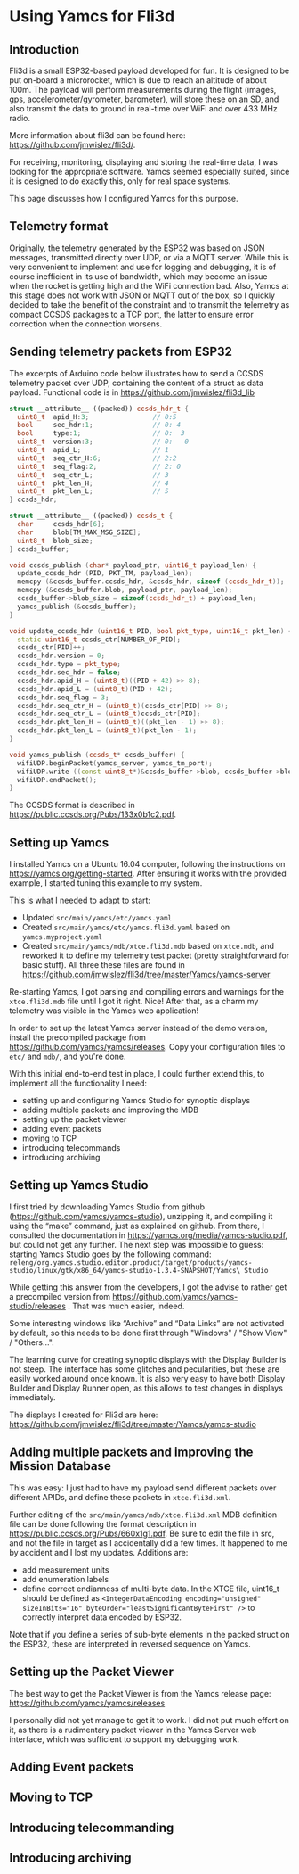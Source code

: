 # Using Yamcs for Fli3d

## Introduction

Fli3d is a small ESP32-based payload developed for fun.  It is designed to be put on-board a microrocket, which is due to reach an altitude of about 100m.  The payload will perform measurements during the flight (images, gps, accelerometer/gyrometer, barometer), will store these on an SD, and also transmit the data to ground in real-time over WiFi and over 433 MHz radio.

More information about fli3d can be found here: https://github.com/jmwislez/fli3d/.

For receiving, monitoring, displaying and storing the real-time data, I was looking for the appropriate software.  Yamcs seemed especially suited, since it is designed to do exactly this, only for real space systems.

This page discusses how I configured Yamcs for this purpose.

## Telemetry format

Originally, the telemetry generated by the ESP32 was based on JSON messages, transmitted directly over UDP, or via a MQTT server.  While this is very convenient to implement and use for logging and debugging, it is of course inefficient in its use of bandwidth, which may become an issue when the rocket is getting high and the WiFi connection bad.  Also, Yamcs at this stage does not work with JSON or MQTT out of the box, so I quickly decided to take the benefit of the constraint and to transmit the telemetry as compact CCSDS packages to a TCP port, the latter to ensure error correction when the connection worsens. 

## Sending telemetry packets from ESP32

The excerpts of Arduino code below illustrates how to send a CCSDS telemetry packet over UDP, containing the content of a struct as data payload.  Functional code is in https://github.com/jmwislez/fli3d_lib

```c++
struct __attribute__ ((packed)) ccsds_hdr_t {
  uint8_t  apid_H:3;                // 0:5
  bool     sec_hdr:1;               // 0: 4
  bool     type:1;                  // 0:  3
  uint8_t  version:3;               // 0:   0
  uint8_t  apid_L;                  // 1
  uint8_t  seq_ctr_H:6;             // 2:2
  uint8_t  seq_flag:2;              // 2: 0
  uint8_t  seq_ctr_L;               // 3
  uint8_t  pkt_len_H;               // 4
  uint8_t  pkt_len_L;               // 5
} ccsds_hdr;

struct __attribute__ ((packed)) ccsds_t {
  char     ccsds_hdr[6];
  char     blob[TM_MAX_MSG_SIZE];
  uint8_t  blob_size;
} ccsds_buffer;

void ccsds_publish (char* payload_ptr, uint16_t payload_len) {
  update_ccsds_hdr (PID, PKT_TM, payload_len);
  memcpy (&ccsds_buffer.ccsds_hdr, &ccsds_hdr, sizeof (ccsds_hdr_t));
  memcpy (&ccsds_buffer.blob, payload_ptr, payload_len);
  ccsds_buffer->blob_size = sizeof(ccsds_hdr_t) + payload_len;  
  yamcs_publish (&ccsds_buffer);
}

void update_ccsds_hdr (uint16_t PID, bool pkt_type, uint16_t pkt_len) {
  static uint16_t ccsds_ctr[NUMBER_OF_PID];
  ccsds_ctr[PID]++;
  ccsds_hdr.version = 0;
  ccsds_hdr.type = pkt_type;
  ccsds_hdr.sec_hdr = false;
  ccsds_hdr.apid_H = (uint8_t)((PID + 42) >> 8);
  ccsds_hdr.apid_L = (uint8_t)(PID + 42);
  ccsds_hdr.seq_flag = 3;
  ccsds_hdr.seq_ctr_H = (uint8_t)(ccsds_ctr[PID] >> 8);
  ccsds_hdr.seq_ctr_L = (uint8_t)ccsds_ctr[PID];
  ccsds_hdr.pkt_len_H = (uint8_t)((pkt_len - 1) >> 8);
  ccsds_hdr.pkt_len_L = (uint8_t)(pkt_len - 1);
}

void yamcs_publish (ccsds_t* ccsds_buffer) { 
  wifiUDP.beginPacket(yamcs_server, yamcs_tm_port);
  wifiUDP.write ((const uint8_t*)&ccsds_buffer->blob, ccsds_buffer->blob_size);
  wifiUDP.endPacket();
}
```
The CCSDS format is described in https://public.ccsds.org/Pubs/133x0b1c2.pdf. 

## Setting up Yamcs

I installed Yamcs on a Ubuntu 16.04 computer, following the instructions on https://yamcs.org/getting-started.  After ensuring it works with the provided example, I started tuning this example to my system.  

This is what I needed to adapt to start:
 - Updated ```src/main/yamcs/etc/yamcs.yaml```  
 - Created ```src/main/yamcs/etc/yamcs.fli3d.yaml``` based on ```yamcs.myproject.yaml```
 - Created ```src/main/yamcs/mdb/xtce.fli3d.mdb``` based on ```xtce.mdb```, and reworked it to define my telemetry test packet (pretty straightforward for basic stuff).
All three these files are found in https://github.com/jmwislez/fli3d/tree/master/Yamcs/yamcs-server

Re-starting Yamcs, I got parsing and compiling errors and warnings for the ```xtce.fli3d.mdb``` file until I got it right.  Nice!  After that, as a charm my telemetry was visible in the Yamcs web application!

In order to set up the latest Yamcs server instead of the demo version, install the precompiled package from https://github.com/yamcs/yamcs/releases.  Copy your configuration files to ```etc/``` and ```mdb/```, and you're done.

With this initial end-to-end test in place, I could further extend this, to implement all the functionality I need:
 - setting up and configuring Yamcs Studio for synoptic displays
 - adding multiple packets and improving the MDB
 - setting up the packet viewer 
 - adding event packets
 - moving to TCP
 - introducing telecommands
 - introducing archiving

## Setting up Yamcs Studio

I first tried by downloading Yamcs Studio from github (https://github.com/yamcs/yamcs-studio), unzipping it, and compiling it using the “make” command, just as explained on github.  From there, I consulted the documentation in https://yamcs.org/media/yamcs-studio.pdf, but could not get any further.  The next step was impossible to guess: starting Yamcs Studio goes by the following command:
```releng/org.yamcs.studio.editor.product/target/products/yamcs-studio/linux/gtk/x86_64/yamcs-studio-1.3.4-SNAPSHOT/Yamcs\ Studio```

While getting this answer from the developers, I got the advise to rather get a precompiled version from https://github.com/yamcs/yamcs-studio/releases .  That was much easier, indeed.

Some interesting windows like “Archive” and “Data Links” are not activated by default, so this needs to be done first through "Windows" / "Show View" / "Others...". 

The learning curve for creating synoptic displays with the Display Builder is not steep.  The interface has some glitches and pecularities, but these are easily worked around once known.  It is also very easy to have both Display Builder and Display Runner open, as this allows to test changes in displays immediately.

The displays I created for Fli3d are here: https://github.com/jmwislez/fli3d/tree/master/Yamcs/yamcs-studio

## Adding multiple packets and improving the Mission Database

This was easy: I just had to have my payload send different packets over different APIDs, and define these packets in ```xtce.fli3d.xml```.

Further editing of the ```src/main/yamcs/mdb/xtce.fli3d.xml``` MDB definition file can be done following the format description in https://public.ccsds.org/Pubs/660x1g1.pdf. Be sure to edit the file in src, and not the file in target as I accidentally did a few times.  It happened to me by accident and I lost my updates.  Additions are:
  - add measurement units
  - add enumeration labels
  - define correct endianness of multi-byte data.  In the XTCE file, uint16_t should be defined as ```<IntegerDataEncoding encoding="unsigned" sizeInBits="16" byteOrder="leastSignificantByteFirst" />``` to correctly interpret data encoded by ESP32.

Note that if you define a series of sub-byte elements in the packed struct on the ESP32, these are interpreted in reversed sequence on Yamcs.  

## Setting up the Packet Viewer

The best way to get the Packet Viewer is from the Yamcs release page: https://github.com/yamcs/yamcs/releases

I personally did not yet manage to get it to work.  I did not put much effort on it, as there is a rudimentary packet viewer in the Yamcs Server web interface, which was sufficient to support my debugging work.

## Adding Event packets

## Moving to TCP

## Introducing telecommanding

## Introducing archiving


